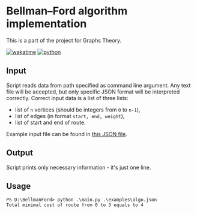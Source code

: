 # Bellman–Ford algorithm implementation

This is a part of the project for Graphs Theory.

[![wakatime](https://wakatime.com/badge/github/sokoloowski/BellmanFord.svg)](https://wakatime.com/badge/github/sokoloowski/BellmanFord)
[![python](https://img.shields.io/badge/language-python-%23306998)](https://www.python.org/)

## Input

Script reads data from path specified as command line argument. Any text file will be accepted, but only specific JSON format will be interpreted correctly. Correct input data is a list of three lists:

- list of `n` vertices (should be integers from `0` to `n-1`),
- list of edges (in format `start, end, weight`),
- list of start and end  of route.

Example input file can be found in [this JSON file](examples/algo.json).

## Output

Script prints only necessary information - it's just one line.

## Usage

```
PS D:\BellmanFord> python .\main.py .\examples\algo.json
Total minimal cost of route from 0 to 3 equals to 4
```

